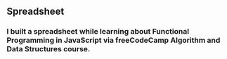 ## Spreadsheet

### I built a spreadsheet while learning about Functional Programming in JavaScript via freeCodeCamp Algorithm and Data Structures course.
